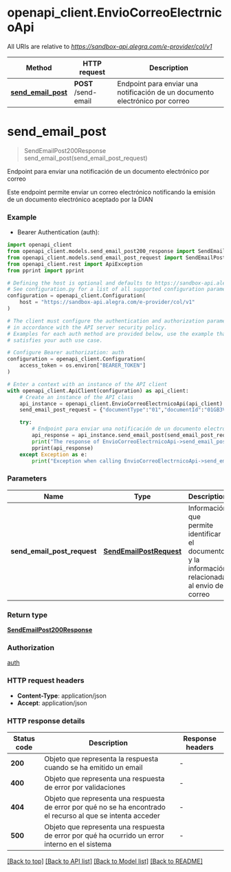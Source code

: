 # openapi_client.EnvioCorreoElectrnicoApi

All URIs are relative to *https://sandbox-api.alegra.com/e-provider/col/v1*

Method | HTTP request | Description
------------- | ------------- | -------------
[**send_email_post**](EnvioCorreoElectrnicoApi.md#send_email_post) | **POST** /send-email | Endpoint para enviar una notificación de un documento electrónico por correo


# **send_email_post**
> SendEmailPost200Response send_email_post(send_email_post_request)

Endpoint para enviar una notificación de un documento electrónico por correo

Este endpoint permite enviar un correo electrónico notificando la emisión de un documento electrónico aceptado por la DIAN

### Example

* Bearer Authentication (auth):

```python
import openapi_client
from openapi_client.models.send_email_post200_response import SendEmailPost200Response
from openapi_client.models.send_email_post_request import SendEmailPostRequest
from openapi_client.rest import ApiException
from pprint import pprint

# Defining the host is optional and defaults to https://sandbox-api.alegra.com/e-provider/col/v1
# See configuration.py for a list of all supported configuration parameters.
configuration = openapi_client.Configuration(
    host = "https://sandbox-api.alegra.com/e-provider/col/v1"
)

# The client must configure the authentication and authorization parameters
# in accordance with the API server security policy.
# Examples for each auth method are provided below, use the example that
# satisfies your auth use case.

# Configure Bearer authorization: auth
configuration = openapi_client.Configuration(
    access_token = os.environ["BEARER_TOKEN"]
)

# Enter a context with an instance of the API client
with openapi_client.ApiClient(configuration) as api_client:
    # Create an instance of the API class
    api_instance = openapi_client.EnvioCorreoElectrnicoApi(api_client)
    send_email_post_request = {"documentType":"01","documentId":"01GB3VA2YSYFASDL72143JKMHVA","email":{"to":"testing@email.com","replyTo":"testing@email.com"}} # SendEmailPostRequest | Información que permite identificar el documento y la información relacionada al envio del correo

    try:
        # Endpoint para enviar una notificación de un documento electrónico por correo
        api_response = api_instance.send_email_post(send_email_post_request)
        print("The response of EnvioCorreoElectrnicoApi->send_email_post:\n")
        pprint(api_response)
    except Exception as e:
        print("Exception when calling EnvioCorreoElectrnicoApi->send_email_post: %s\n" % e)
```



### Parameters


Name | Type | Description  | Notes
------------- | ------------- | ------------- | -------------
 **send_email_post_request** | [**SendEmailPostRequest**](SendEmailPostRequest.md)| Información que permite identificar el documento y la información relacionada al envio del correo | 

### Return type

[**SendEmailPost200Response**](SendEmailPost200Response.md)

### Authorization

[auth](../README.md#auth)

### HTTP request headers

 - **Content-Type**: application/json
 - **Accept**: application/json

### HTTP response details

| Status code | Description | Response headers |
|-------------|-------------|------------------|
**200** | Objeto que representa la respuesta cuando se ha emitido un email |  -  |
**400** | Objeto que representa una respuesta de error por validaciones |  -  |
**404** | Objeto que representa una respuesta de error por qué no se ha encontrado el recurso al que se intenta acceder |  -  |
**500** | Objeto que representa una respuesta de error por qué ha ocurrido un error interno en el sistema |  -  |

[[Back to top]](#) [[Back to API list]](../README.md#documentation-for-api-endpoints) [[Back to Model list]](../README.md#documentation-for-models) [[Back to README]](../README.md)

